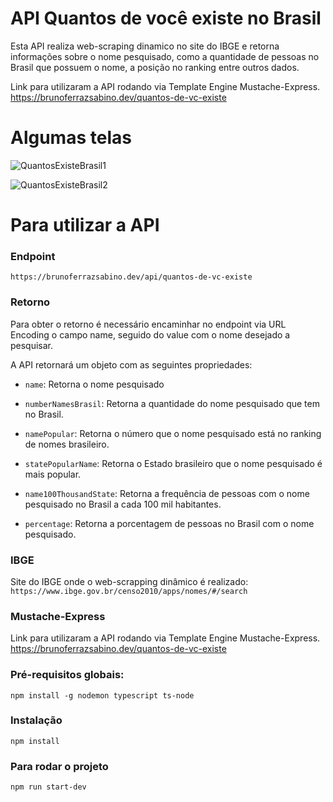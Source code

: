 # API Quantos de você existe no Brasil
Esta API realiza web-scraping dinamico no site do IBGE e retorna informações sobre o nome pesquisado, como a quantidade de pessoas no Brasil que possuem o nome, a posição no ranking entre outros dados. </br>

Link para utilizaram a API rodando via Template Engine Mustache-Express.</br>
<a href="https://brunoferrazsabino.dev/quantos-de-vc-existe" target="_blank">https://brunoferrazsabino.dev/quantos-de-vc-existe</a>

# Algumas telas

![QuantosExisteBrasil1](https://user-images.githubusercontent.com/28497887/177858730-832697b9-7c26-48c0-92ac-02b45d879348.PNG)

![QuantosExisteBrasil2](https://user-images.githubusercontent.com/28497887/177858827-d85f69cf-2337-40b0-9303-042b5250674f.PNG)

# Para utilizar a API

### Endpoint

`https://brunoferrazsabino.dev/api/quantos-de-vc-existe`


### Retorno

Para obter o retorno é necessário encaminhar no endpoint via URL Encoding o campo name, seguido do value com o nome desejado a pesquisar.

A API retornará um objeto com as seguintes propriedades:

* `name`: Retorna o nome pesquisado

* `numberNamesBrasil`: Retorna a quantidade do nome pesquisado que tem no Brasil.

* `namePopular`: Retorna o número que o nome pesquisado está no ranking de nomes brasileiro.

* `statePopularName`: Retorna o Estado brasileiro que o nome pesquisado é mais popular.

* `name100ThousandState`: Retorna a frequência de pessoas com o nome pesquisado no Brasil a cada 100 mil habitantes.

* `percentage`: Retorna a porcentagem de pessoas no Brasil com o nome pesquisado.

### IBGE
Site do IBGE onde o web-scrapping dinâmico é realizado: </br>
`https://www.ibge.gov.br/censo2010/apps/nomes/#/search`

### Mustache-Express
Link para utilizaram a API rodando via Template Engine Mustache-Express.</br>
<a href="https://brunoferrazsabino.dev/quantos-de-vc-existe">https://brunoferrazsabino.dev/quantos-de-vc-existe</a>


### Pré-requisitos globais:
`npm install -g nodemon typescript ts-node`

### Instalação
`npm install`

### Para rodar o projeto
`npm run start-dev`

